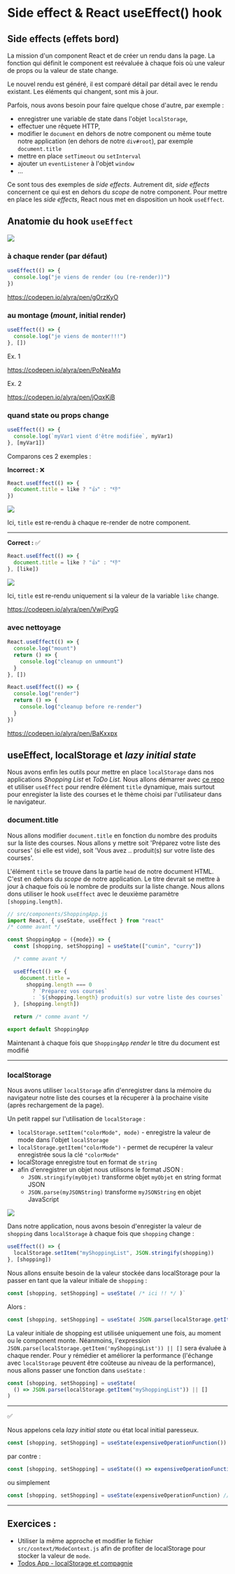 # Side effect & React useEffect() hook

## Side effects (effets bord)

La mission d'un component React et de créer un rendu dans la page. La fonction qui définit le component est reévaluée à chaque fois où une valeur de props ou la valeur de state change.

Le nouvel rendu est généré, il est comparé détail par détail avec le rendu existant. Les éléments qui changent, sont mis à jour.

Parfois, nous avons besoin pour faire quelque chose d'autre, par exemple :

- enregistrer une variable de state dans l'objet `localStorage`,
- effectuer une rêquete HTTP,
- modifier le `document` en dehors de notre component ou même toute notre application (en dehors de notre `div#root`), par exemple `document.title`
- mettre en place `setTimeout` ou `setInterval`
- ajouter un `eventListener` à l'objet `window`
- ...

Ce sont tous des exemples de _side effects_. Autrement dit, _side effects_ concernent ce qui est en dehors du _scope_ de notre component. Pour mettre en place les _side effects_, React nous met en disposition un hook `useEffect`.

## Anatomie du hook `useEffect`

![](https://assets.codepen.io/4515922/useEffectAnatomy.png)

### à chaque render (par défaut)

```javascript
useEffect(() => {
  console.log("je viens de render (ou (re-render))")
})
```

https://codepen.io/alyra/pen/gOrzKyO

### au montage (_mount_, initial render)

```javascript
useEffect(() => {
  console.log("je viens de monter!!!")
}, [])
```

Ex. 1

https://codepen.io/alyra/pen/PoNeaMq

Ex. 2

https://codepen.io/alyra/pen/jOqxKjB

### quand state ou props change

```javascript
useEffect(() => {
  console.log(`myVar1 vient d'être modifiée`, myVar1)
}, [myVar1])
```

Comparons ces 2 exemples :

**Incorrect :** ❌

```javascript
React.useEffect(() => {
  document.title = like ? "👍" : "👎"
})
```

![](https://wptemplates.pehaa.com/assets/alyra/title-ue.gif)

Ici, `title` est re-rendu à chaque re-render de notre component.

---

**Correct :** ✅

```javascript
React.useEffect(() => {
  document.title = like ? "👍" : "👎"
}, [like])
```

![](https://wptemplates.pehaa.com/assets/alyra/title-ue-ok2.gif)

Ici, `title` est re-rendu uniquement si la valeur de la variable `like` change.

https://codepen.io/alyra/pen/VwjPvgG

### avec nettoyage

```javascript
React.useEffect(() => {
  console.log("mount")
  return () => {
    console.log("cleanup on unmount")
  }
}, [])
```

```javascript
React.useEffect(() => {
  console.log("render")
  return () => {
    console.log("cleanup before re-render")
  }
})
```

https://codepen.io/alyra/pen/BaKxxpx

## useEffect, localStorage et _lazy initial state_

Nous avons enfin les outils pour mettre en place `localStorage` dans nos applications _Shopping List_ et _ToDo List._
Nous allons démarrer avec [ce repo](https://github.com/pehaa/alyra-shopping-list-useeffect) et utiliser `useEffect` pour rendre élément `title` dynamique, mais surtout pour enregister la liste des courses et le thème choisi par l'utilisateur dans le navigateur.

### document.title

Nous allons modifier `document.title` en fonction du nombre des produits sur la liste des courses.
Nous allons y mettre soit 'Préparez votre liste des courses' (si elle est vide), soit 'Vous avez .. produit(s) sur votre liste des courses'.

L'élément `title` se trouve dans la partie `head` de notre document HTML. C'est en dehors du _scope_ de notre application. Le titre devrait se mettre à jour à chaque fois où le nombre de produits sur la liste change. Nous allons dons utiliser le hook `useEffect` avec le deuxième paramètre `[shopping.length]`.

```javascript
// src/components/ShoppingApp.js
import React, { useState, useEffect } from "react"
/* comme avant */

const ShoppingApp = ({mode}) => {
  const [shopping, setShopping] = useState(["cumin", "curry"])

  /* comme avant */

  useEffect(() => {
    document.title =
      shopping.length === 0
        ? `Préparez vos courses`
        : `${shopping.length} produit(s) sur votre liste des courses`
  }, [shopping.length])

  return /* comme avant */

export default ShoppingApp
```

Maintenant à chaque fois que `ShoppingApp` _render_ le titre du document est modifié

---

### localStorage

Nous avons utiliser `localStorage` afin d'enregistrer dans la mémoire du navigateur notre liste des courses et la récuperer à la prochaine visite (après rechargement de la page).

Un petit rappel sur l'utilisation de `localStorage` :

- `localStorage.setItem("colorMode", mode)` - enregistre la valeur de mode dans l'objet `localStorage`
- `localStorage.getItem("colorMode")` - permet de recupérer la valeur enregistrée sous la clé `"colorMode"`
- localStorage enregistre tout en format de `string`
- afin d'enregistrer un objet nous utilisons le format JSON :
  - `JSON.stringify(myObjet)` transforme objet `myObjet` en string format JSON
  - `JSON.parse(myJSONString)` transforme `myJSONString` en objet JavaScript

![](https://wptemplates.pehaa.com/assets/alyra/localStorage.png)

Dans notre application, nous avons besoin d'enregister la valeur de `shopping` dans `localStorage` à chaque fois que `shopping` change :

```javascript
useEffect(() => {
  localStorage.setItem("myShoppingList", JSON.stringify(shopping))
}, [shopping])
```

Nous allons ensuite besoin de la valeur stockée dans localStorage pour la passer en tant que la valeur initiale de `shopping` :

```javascript
const [shopping, setShopping] = useState( /* ici !! */ )`
```

Alors :

```javascript
const [shopping, setShopping] = useState( JSON.parse(localStorage.getItem('myShoppingList')) || [] )`
```

La valeur initiale de shopping est utilisée uniquement une fois, au moment ou le component monte. Néanmoins, l'expression `JSON.parse(localStorage.getItem('myShoppingList')) || []` sera évaluée à chaque render. Pour y rémédier et améliorer la performance (l'échange avec `localStorage` peuvent être coûteuse au niveau de la performance), nous allons passer une fonction dans `useState` :

```javascript
const [shopping, setShopping] = useState(
  () => JSON.parse(localStorage.getItem("myShoppingList")) || []
)
```

---

✅

Nous appelons cela _lazy initial state_ ou état local initial paresseux.

```javascript
const [shopping, setShopping] = useState(expensiveOperationFunction()) // pas bien 👎
```

par contre :

```javascript
const [shopping, setShopping] = useState(() => expensiveOperationFunction()) //  bien 👍
```

ou simplement

```javascript
const [shopping, setShopping] = useState(expensiveOperationFunction) //  bien 👍
```

---

## Exercices :

- Utiliser la même approche et modifier le fichier `src/context/ModeContext.js` afin de profiter de localStorage pour stocker la valeur de `mode`.
- [Todos App - localStorage et compagnie](https://github.com/pehaa/alyra-todos-localstorage)
